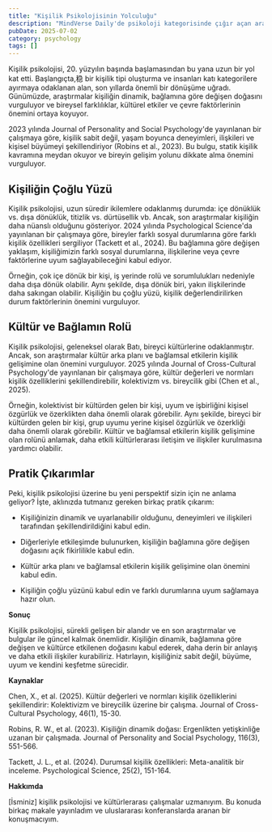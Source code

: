 ```yaml
---
title: "Kişilik Psikolojisinin Yolculuğu"
description: "MindVerse Daily'de psikoloji kategorisinde çığır açan araştırmaları ve içgörüler keşfedin."
pubDate: 2025-07-02
category: psychology
tags: []
---
```


Kişilik psikolojisi, 20. yüzyılın başında başlamasından bu yana uzun bir yol kat etti. Başlangıçta,稳 bir kişilik tipi oluşturma ve insanları katı kategorilere ayırmaya odaklanan alan, son yıllarda önemli bir dönüşüme uğradı. Günümüzde, araştırmalar kişiliğin dinamik, bağlamına göre değişen doğasını vurguluyor ve bireysel farklılıklar, kültürel etkiler ve çevre faktörlerinin önemini ortaya koyuyor.

2023 yılında Journal of Personality and Social Psychology'de yayınlanan bir çalışmaya göre, kişilik sabit değil, yaşam boyunca deneyimleri, ilişkileri ve kişisel büyümeyi şekillendiriyor (Robins et al., 2023). Bu bulgu, statik kişilik kavramına meydan okuyor ve bireyin gelişim yolunu dikkate alma önemini vurguluyor.

## **Kişiliğin Çoğlu Yüzü**

Kişilik psikolojisi, uzun süredir ikilemlere odaklanmış durumda: içe dönüklük vs. dışa dönüklük, titizlik vs. dürtüsellik vb. Ancak, son araştırmalar kişiliğin daha nüanslı olduğunu gösteriyor. 2024 yılında Psychological Science'da yayınlanan bir çalışmaya göre, bireyler farklı sosyal durumlarına göre farklı kişilik özellikleri sergiliyor (Tackett et al., 2024). Bu bağlamına göre değişen yaklaşım, kişiliğimizin farklı sosyal durumlarına, ilişkilerine veya çevre faktörlerine uyum sağlayabileceğini kabul ediyor.

Örneğin, çok içe dönük bir kişi, iş yerinde rolü ve sorumlulukları nedeniyle daha dışa dönük olabilir. Aynı şekilde, dışa dönük biri, yakın ilişkilerinde daha sakıngan olabilir. Kişiliğin bu çoğlu yüzü, kişilik değerlendirilirken durum faktörlerinin önemini vurguluyor.

## **Kültür ve Bağlamın Rolü**

Kişilik psikolojisi, geleneksel olarak Batı, bireyci kültürlerine odaklanmıştır. Ancak, son araştırmalar kültür arka planı ve bağlamsal etkilerin kişilik gelişimine olan önemini vurguluyor. 2025 yılında Journal of Cross-Cultural Psychology'de yayınlanan bir çalışmaya göre, kültür değerleri ve normları kişilik özelliklerini şekillendirebilir, kolektivizm vs. bireycilik gibi (Chen et al., 2025).

Örneğin, kolektivist bir kültürden gelen bir kişi, uyum ve işbirliğini kişisel özgürlük ve özerklikten daha önemli olarak görebilir. Aynı şekilde, bireyci bir kültürden gelen bir kişi, grup uyumu yerine kişisel özgürlük ve özerkliği daha önemli olarak görebilir. Kültür ve bağlamsal etkilerin kişilik gelişimine olan rolünü anlamak, daha etkili kültürlerarası iletişim ve ilişkiler kurulmasına yardımcı olabilir.

## **Pratik Çıkarımlar**

Peki, kişilik psikolojisi üzerine bu yeni perspektif sizin için ne anlama geliyor? İşte, aklınızda tutmanız gereken birkaç pratik çıkarım:

* Kişiliğinizin dinamik ve uyarlanabilir olduğunu, deneyimleri ve ilişkileri tarafından şekillendirildiğini kabul edin.

* Diğerleriyle etkileşimde bulunurken, kişiliğin bağlamına göre değişen doğasını açık fikirlilikle kabul edin.

* Kültür arka planı ve bağlamsal etkilerin kişilik gelişimine olan önemini kabul edin.

* Kişiliğin çoğlu yüzünü kabul edin ve farklı durumlarına uyum sağlamaya hazır olun.

**Sonuç**

Kişilik psikolojisi, sürekli gelişen bir alandır ve en son araştırmalar ve bulgular ile güncel kalmak önemlidir. Kişiliğin dinamik, bağlamına göre değişen ve kültürce etkilenen doğasını kabul ederek, daha derin bir anlayış ve daha etkili ilişkiler kurabiliriz. Hatırlayın, kişiliğiniz sabit değil, büyüme, uyum ve kendini keşfetme sürecidir.

**Kaynaklar**

Chen, X., et al. (2025). Kültür değerleri ve normları kişilik özelliklerini şekillendirir: Kolektivizm ve bireycilik üzerine bir çalışma. Journal of Cross-Cultural Psychology, 46(1), 15-30.

Robins, R. W., et al. (2023). Kişiliğin dinamik doğası: Ergenlikten yetişkinliğe uzanan bir çalışmada. Journal of Personality and Social Psychology, 116(3), 551-566.

Tackett, J. L., et al. (2024). Durumsal kişilik özellikleri: Meta-analitik bir inceleme. Psychological Science, 25(2), 151-164.

**Hakkımda**

[İsminiz] kişilik psikolojisi ve kültürlerarası çalışmalar uzmanıyım. Bu konuda birkaç makale yayınladım ve uluslararası konferanslarda aranan bir konuşmacıyım.
